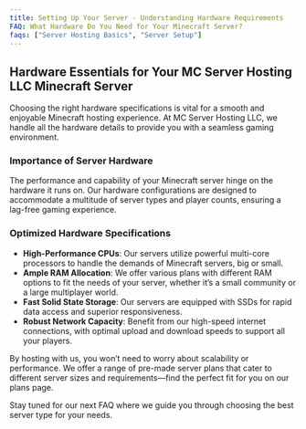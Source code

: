 ```yaml
---
title: Setting Up Your Server - Understanding Hardware Requirements
FAQ: What Hardware Do You Need for Your Minecraft Server?
faqs: ["Server Hosting Basics", "Server Setup"]
---
```


## Hardware Essentials for Your MC Server Hosting LLC Minecraft Server

Choosing the right hardware specifications is vital for a smooth and enjoyable Minecraft hosting experience. At MC Server Hosting LLC, we handle all the hardware details to provide you with a seamless gaming environment.

### Importance of Server Hardware

The performance and capability of your Minecraft server hinge on the hardware it runs on. Our hardware configurations are designed to accommodate a multitude of server types and player counts, ensuring a lag-free gaming experience.

### Optimized Hardware Specifications

- **High-Performance CPUs**: Our servers utilize powerful multi-core processors to handle the demands of Minecraft servers, big or small.
- **Ample RAM Allocation**: We offer various plans with different RAM options to fit the needs of your server, whether it’s a small community or a large multiplayer world.
- **Fast Solid State Storage**: Our servers are equipped with SSDs for rapid data access and superior responsiveness.
- **Robust Network Capacity**: Benefit from our high-speed internet connections, with optimal upload and download speeds to support all your players.

By hosting with us, you won’t need to worry about scalability or performance. We offer a range of pre-made server plans that cater to different server sizes and requirements—find the perfect fit for you on our plans page.

Stay tuned for our next FAQ where we guide you through choosing the best server type for your needs.